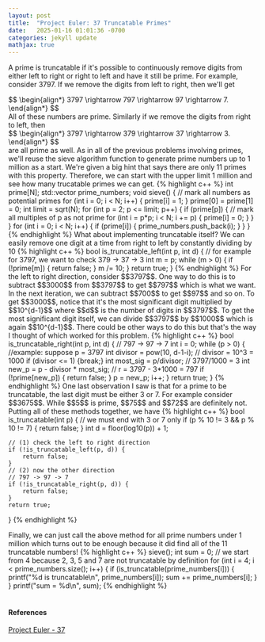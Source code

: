 ```yaml
---
layout: post
title:  "Project Euler: 37 Truncatable Primes"
date:   2025-01-16 01:01:36 -0700
categories: jekyll update
mathjax: true
---
```

A prime is truncatable if it's possible to continuously remove digits from either left to right or right to left and have it still be prime. For example, consider 3797. If we remove the digits from left to right, then we'll get
<div>
	$$
	\begin{align*}
	 3797 \rightarrow 797 \rightarrow 97 \rightarrow 7.
	\end{align*}
	$$
</div>
All of these numbers are prime. Similarly if we remove the digits from right to left, then
<div>
	$$
	\begin{align*}
	 3797 \rightarrow 379 \rightarrow 37 \rightarrow 3.
	\end{align*}
	$$
</div>
are all prime as well. As in all of the previous problems involving primes, we'll reuse the sieve algorithm function to generate prime numbers up to 1 million as a start. We're given a big hint that says there are only 11 primes with this property. Therefore, we can start with the upper limit 1 million and see how many trucatable primes we can get.
<!------------------------------------------------------------------------------------>
{% highlight c++ %}
int prime[N];
std::vector<int> prime_numbers;
void sieve() {
    // mark all numbers as potential primes
    for (int i = 0; i < N; i++) {
        prime[i] = 1;
    }
    prime[0] = prime[1] = 0;
    int limit = sqrt(N);
    for (int p = 2; p <= limit; p++) {
        if (prime[p]) {
            // mark all multiples of p as not prime
            for (int i = p*p; i < N; i += p) {
                prime[i] = 0;
            }
        }
    }
    for (int i = 0; i < N; i++) {
        if (prime[i]) {
            prime_numbers.push_back(i);
        }
    }
}
{% endhighlight %}
<!------------------------------------------------------------------------------------>
What about implementing truncatable itself? We can easily remove one digit at a time from right to left by constantly dividing by 10
{% highlight c++ %}
bool is_truncatable_left(int p, int d) {
    // for example for 3797, we want to check 379 -> 37 -> 3
    int m = p;
    while (m > 0) {
        if (!prime[m]) {
            return false;
        }
        m /= 10;
    }
    return true;
}
{% endhighlight %}
<!------------------------------------------------------------------------------------>
For the left to right direction, consider $$3797$$. One way to do this is to subtract $$3000$$ from $$3797$$ to get $$797$$ which is what we want. In the next iteration, we can subtract $$700$$ to get $$97$$ and so on. To get $$3000$$, notice that it's the most significant digit multiplied by $$10^{d-1}$$ where $$d$$ is the number of digits in $$3797$$. To get the most significant digit itself, we can divide $$3797$$ by $$1000$$ which is again $$10^{d-1}$$. There could be other ways to do this but that's the way I thought of which worked for this problem.
<!------------------------------------------------------------------------------------>
{% highlight c++ %}
bool is_truncatable_right(int p, int d) {
    // 797 -> 97 -> 7
    int i = 0;
    while (p > 0) { //example: suppose p = 3797
        int divisor = pow(10, d-1-i); // divisor = 10^3 = 1000
        if (divisor <= 1) {break;}
        int most_sig = p/divisor; // 3797/1000 = 3
        int new_p = p - divisor * most_sig; // r = 3797 - 3*1000 = 797
        if (!prime[new_p]) {
            return false;
        }
        p = new_p;
        i++;
    }
    return true;
}
{% endhighlight %}
<!------------------------------------------------------------------------------------>
One last observation I saw is that for a prime to be truncatable, the last digit must be either 3 or 7. For example consider $$3675$$. While $$5$$ is prime, $$75$$ and $$72$$ are definitely not. Putting all of these methods together, we have
<!------------------------------------------------------------------------------------>
{% highlight c++ %}
bool is_truncatable(int p) {
    // we must end with 3 or 7 only
    if (p % 10 != 3 && p % 10 != 7) {
        return false;
    }
    int d = floor(log10(p)) + 1;
    
    // (1) check the left to right direction
    if (!is_truncatable_left(p, d)) {
        return false;
    }
    // (2) now the other direction
    // 797 -> 97 -> 7
    if (!is_truncatable_right(p, d)) {
        return false;
    }
    return true;
}
{% endhighlight %}
<!------------------------------------------------------------------------------------>
Finally, we can just call the above method for all prime numbers under 1 million which turns out to be enough because it did find all of the 11 truncatable numbers!
{% highlight c++ %}
    sieve();
    int sum = 0;
    // we start from 4 because 2, 3, 5 and 7 are not truncatable by definition
    for (int i = 4; i < prime_numbers.size(); i++) {
        if (is_truncatable(prime_numbers[i])) {
            printf("%d is truncatable\n", prime_numbers[i]);
            sum += prime_numbers[i];
        }
    }
    printf("sum = %d\n", sum);
{% endhighlight %}
<br>
<br>
<!------------------------------------------------------------------------------------>
<h4><b>References</b></h4>
<a href="https://projecteuler.net/problem=37">Project Euler - 37</a>
<br>
<br>



